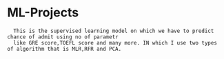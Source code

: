 # ML-Projects
      
      This is the supervised learning model on which we have to predict chance of admit using no of parametr
      like GRE score,TOEFL score and many more. IN which I use two types of algorithm that is MLR,RFR and PCA.
      

      
